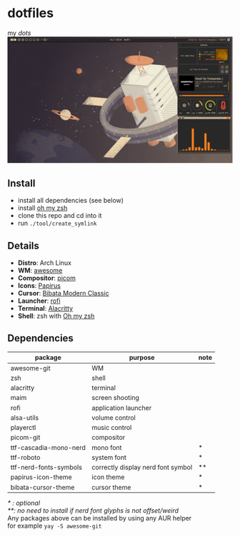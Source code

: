 # dotfiles
my _dots_
![free](screenshot/2024-05-12_00-24-27.png)
## Install
- install all dependencies (see below)
- install [oh my zsh](https://ohmyz.sh)
- clone this repo and cd into it
- run `./tool/create_symlink`

## Details
- **Distro**: Arch Linux
- **WM**: [awesome](https://github.com/awesomeWM/awesome)
- **Compositor**: [picom](https://github.com/yshui/picom)
- **Icons**: [Papirus](https://github.com/PapirusDevelopmentTeam/papirus-icon-theme)
- **Cursor**: [Bibata Modern Classic](https://github.com/ful1e5/Bibata_Cursor)
- **Launcher**: [rofi](https://github.com/davatorium/rofi)
- **Terminal**: [Alacritty](https://github.com/alacritty/alacritty)
- **Shell**: zsh with [Oh my zsh](https://github.com/ohmyzsh/ohmyzsh)

## Dependencies
|package               |purpose                           |note|
|----------------------|----------------------------------|----|
|awesome-git           |WM                                |    |
|zsh                   |shell                             |    |
|alacritty             |terminal                          |    |
|maim                  |screen shooting                   |    |
|rofi                  |application launcher              |    |
|alsa-utils            |volume control                    |    |
|playerctl             |music control                     |    |
|picom-git             |compositor                        |    |
|ttf-cascadia-mono-nerd|mono font                         |*   |
|ttf-roboto            |system font                       |*   |
|ttf-nerd-fonts-symbols|correctly display nerd font symbol|**  |
|papirus-icon-theme    |icon theme                        |*   |
|bibata-cursor-theme   |cursor theme                      |*   |

_* : optional_  
_**: no need to install if nerd font glyphs is not offset/weird_  
Any packages above can be installed by using any AUR helper  
for example `yay -S awesome-git`
